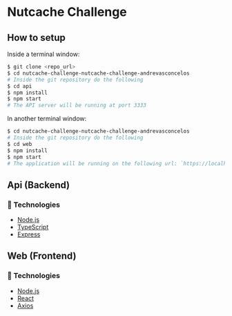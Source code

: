 # Nutcache Challenge

## How to setup

Inside a terminal window:
```bash
$ git clone <repo_url>
$ cd nutcache-challenge-nutcache-challenge-andrevasconcelos
# Inside the git repository do the following
$ cd api
$ npm install
$ npm start
# The API server will be running at port 3333
```
In another terminal window:
```bash
$ cd nutcache-challenge-nutcache-challenge-andrevasconcelos
# Inside the git repository do the following
$ cd web
$ npm install
$ npm start
# The application will be running on the following url: `https://localhost:3000`
```

## Api (Backend)

### 🚀 Technologies

- [Node.js](https://nodejs.org/en/)
- [TypeScript](https://www.typescriptlang.org/)
- [Express](https://expressjs.com/)

## Web (Frontend)

### 🚀 Technologies

- [Node.js](https://nodejs.org/en/)
- [React](https://pt-br.reactjs.org/)
- [Axios](https://github.com/axios/axios)
